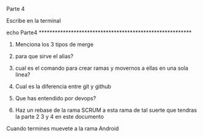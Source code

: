 Parte 4

Escribe en la terminal

echo Parte4 *********************************************************

1. Menciona los 3 tipos de merge

2. para que sirve el alias?

3. cual es el comando para crear ramas y movernos a ellas en una sola linea?

3. Cual es la diferencia entre git y github

4. Que has entendido por devops?

5. Haz un rebase de la rama SCRUM a esta rama
de tal suerte que tendras la parte 2 3 y 4 en este documento

Cuando termines muevete a la rama Android

